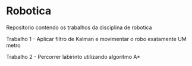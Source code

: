 # Robotica
Repositorio contendo os trabalhos da disciplina de robotica


Trabalho 1 - Aplicar filtro de Kalman e movimentar o robo exatamente UM metro  

Trabalho 2 - Percorrer labirinto utilizando algoritmo A*
